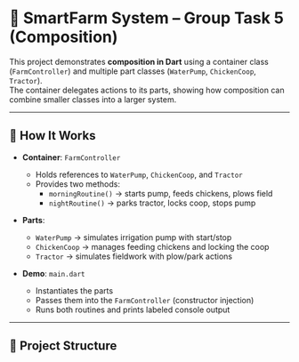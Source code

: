 # 🌾 SmartFarm System – Group Task 5 (Composition)

This project demonstrates **composition in Dart** using a container class (`FarmController`) and multiple part classes (`WaterPump`, `ChickenCoop`, `Tractor`).  
The container delegates actions to its parts, showing how composition can combine smaller classes into a larger system.

---

## 🎯 How It Works
- **Container**: `FarmController`  
  - Holds references to `WaterPump`, `ChickenCoop`, and `Tractor`  
  - Provides two methods:  
    - `morningRoutine()` → starts pump, feeds chickens, plows field  
    - `nightRoutine()` → parks tractor, locks coop, stops pump  

- **Parts**:
  - `WaterPump` → simulates irrigation pump with start/stop  
  - `ChickenCoop` → manages feeding chickens and locking the coop  
  - `Tractor` → simulates fieldwork with plow/park actions  

- **Demo**: `main.dart`  
  - Instantiates the parts  
  - Passes them into the `FarmController` (constructor injection)  
  - Runs both routines and prints labeled console output  

---

## 📂 Project Structure

